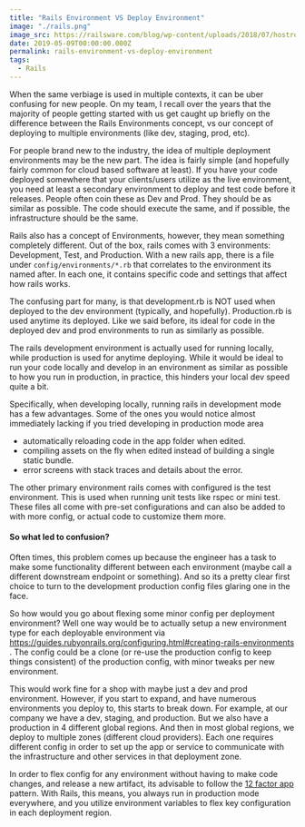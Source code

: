 ```yaml
---
title: "Rails Environment VS Deploy Environment"
image: "./rails.png"
image_src: https://railsware.com/blog/wp-content/uploads/2018/07/hostror-illustration.png
date: 2019-05-09T00:00:00.000Z
permalink: rails-environment-vs-deploy-environment
tags:
  - Rails
---
```


When the same verbiage is used in multiple contexts, it can be uber confusing for new people. On my team, I recall over the years that the majority of people getting started with us get caught up briefly on the difference between the Rails Environments concept, vs our concept of deploying to multiple environments (like dev, staging, prod, etc).

For people brand new to the industry, the idea of multiple deployment environments may be the new part. The idea is fairly simple (and hopefully fairly common for cloud based software at least). If you have your code deployed somewhere that your clients/users utilize as the live environment, you need at least a secondary environment to deploy and test code before it releases. People often coin these as Dev and Prod. They should be as similar as possible. The code should execute the same, and if possible, the infrastructure should be the same.

Rails also has a concept of Environments, however, they mean something completely different. Out of the box, rails comes with 3 environments: Development, Test, and Production. With a new rails app, there is a file under `config/environments/*.rb` that correlates to the environment its named after. In each one, it contains specific code and settings that affect how rails works.

The confusing part for many, is that development.rb is NOT used when deployed to the dev environment (typically, and hopefully). Production.rb is used anytime its deployed. Like we said before, its ideal for code in the deployed dev and prod environments to run as similarly as possible.

The rails development environment is actually used for running locally, while production is used for anytime deploying. While it would be ideal to run your code locally and develop in an environment as similar as possible to how you run in production, in practice, this hinders your local dev speed quite a bit.

Specifically, when developing locally, running rails in development mode has a few advantages. Some of the ones you would notice almost immediately lacking if you tried developing in production mode area

* automatically reloading code in the app folder when edited.
* compiling assets on the fly when edited instead of building a single static bundle.
* error screens with stack traces and details about the error.

The other primary environment rails comes with configured is the test environment. This is used when running unit tests like rspec or mini test. These files all come with pre-set configurations and can also be added to with more config, or actual code to customize them more.

#### So what led to confusion?

Often times, this problem comes up because the engineer has a task to make some functionality different between each environment (maybe call a different downstream endpoint or something). And so its a pretty clear first choice to turn to the development production config files glaring one in the face.

So how would you go about flexing some minor config per deployment environment? Well one way would be to actually setup a new environment type for each deployable environment via https://guides.rubyonrails.org/configuring.html#creating-rails-environments . The config could be a clone (or re-use the production config to keep things consistent) of the production config, with minor tweaks per new environment.

This would work fine for a shop with maybe just a dev and prod environment. However, if you start to expand, and have numerous environments you deploy to, this starts to break down. For example, at our company we have a dev, staging, and production. But we also have a production in 4 different global regions. And then in most global regions, we deploy to multiple zones (different cloud providers). Each one requires different config in order to set up the app or service to communicate with the infrastructure and other services in that deployment zone.

In order to flex config for any environment without having to make code changes, and release a new artifact, its advisable to follow the [12 factor app](https://12factor.net/) pattern. With Rails, this means, you always run in production mode everywhere, and you utilize environment variables to flex key configuration in each deployment region.
